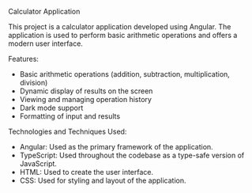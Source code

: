 Calculator Application

This project is a calculator application developed using Angular. The application is used to perform basic arithmetic operations and offers a modern user interface.

Features:

- Basic arithmetic operations (addition, subtraction, multiplication, division)
- Dynamic display of results on the screen
- Viewing and managing operation history
- Dark mode support
- Formatting of input and results

Technologies and Techniques Used:

- Angular: Used as the primary framework of the application.
- TypeScript: Used throughout the codebase as a type-safe version of JavaScript.
- HTML: Used to create the user interface.
- CSS: Used for styling and layout of the application.
